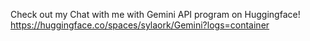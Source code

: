 Check out my Chat with me with Gemini API program on Huggingface! 
https://huggingface.co/spaces/sylaork/Gemini?logs=container
